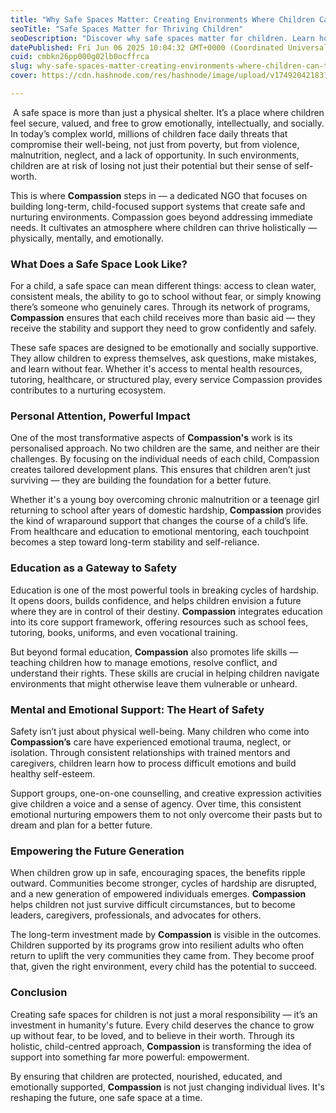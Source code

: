 ```yaml
---
title: "Why Safe Spaces Matter: Creating Environments Where Children Can Thrive"
seoTitle: "Safe Spaces Matter for Thriving Children"
seoDescription: "Discover why safe spaces matter for children. Learn how these environments foster growth, emotional well-being, and confidence in kids."
datePublished: Fri Jun 06 2025 10:04:32 GMT+0000 (Coordinated Universal Time)
cuid: cmbkn26pp000g02lb0ocffrca
slug: why-safe-spaces-matter-creating-environments-where-children-can-thrive
cover: https://cdn.hashnode.com/res/hashnode/image/upload/v1749204218319/16e30fd1-6f52-4719-a4e5-8aeb2d92a1bb.jpeg

---
```


 A safe space is more than just a physical shelter. It’s a place where children feel secure, valued, and free to grow emotionally, intellectually, and socially. In today’s complex world, millions of children face daily threats that compromise their well-being, not just from poverty, but from violence, malnutrition, neglect, and a lack of opportunity. In such environments, children are at risk of losing not just their potential but their sense of self-worth.

This is where **Compassion** steps in — a dedicated NGO that focuses on building long-term, child-focused support systems that create safe and nurturing environments. Compassion goes beyond addressing immediate needs. It cultivates an atmosphere where children can thrive holistically — physically, mentally, and emotionally.

### **What Does a Safe Space Look Like?**

For a child, a safe space can mean different things: access to clean water, consistent meals, the ability to go to school without fear, or simply knowing there’s someone who genuinely cares. Through its network of programs, **Compassion** ensures that each child receives more than basic aid — they receive the stability and support they need to grow confidently and safely.

These safe spaces are designed to be emotionally and socially supportive. They allow children to express themselves, ask questions, make mistakes, and learn without fear. Whether it's access to mental health resources, tutoring, healthcare, or structured play, every service Compassion provides contributes to a nurturing ecosystem.

### **Personal Attention, Powerful Impact**

One of the most transformative aspects of **Compassion's** work is its personalised approach. No two children are the same, and neither are their challenges. By focusing on the individual needs of each child, Compassion creates tailored development plans. This ensures that children aren’t just surviving — they are building the foundation for a better future.

Whether it's a young boy overcoming chronic malnutrition or a teenage girl returning to school after years of domestic hardship, **Compassion** provides the kind of wraparound support that changes the course of a child’s life. From healthcare and education to emotional mentoring, each touchpoint becomes a step toward long-term stability and self-reliance.

### **Education as a Gateway to Safety**

Education is one of the most powerful tools in breaking cycles of hardship. It opens doors, builds confidence, and helps children envision a future where they are in control of their destiny. **Compassion** integrates education into its core support framework, offering resources such as school fees, tutoring, books, uniforms, and even vocational training.

But beyond formal education, **Compassion** also promotes life skills — teaching children how to manage emotions, resolve conflict, and understand their rights. These skills are crucial in helping children navigate environments that might otherwise leave them vulnerable or unheard.

### **Mental and Emotional Support: The Heart of Safety**

Safety isn’t just about physical well-being. Many children who come into **Compassion’s** care have experienced emotional trauma, neglect, or isolation. Through consistent relationships with trained mentors and caregivers, children learn how to process difficult emotions and build healthy self-esteem.

Support groups, one-on-one counselling, and creative expression activities give children a voice and a sense of agency. Over time, this consistent emotional nurturing empowers them to not only overcome their pasts but to dream and plan for a better future.

### **Empowering the Future Generation**

When children grow up in safe, encouraging spaces, the benefits ripple outward. Communities become stronger, cycles of hardship are disrupted, and a new generation of empowered individuals emerges. **Compassion** helps children not just survive difficult circumstances, but to become leaders, caregivers, professionals, and advocates for others.

The long-term investment made by **Compassion** is visible in the outcomes. Children supported by its programs grow into resilient adults who often return to uplift the very communities they came from. They become proof that, given the right environment, every child has the potential to succeed.

### **Conclusion**

Creating safe spaces for children is not just a moral responsibility — it’s an investment in humanity's future. Every child deserves the chance to grow up without fear, to be loved, and to believe in their worth. Through its holistic, child-centred approach, **Compassion** is transforming the idea of support into something far more powerful: empowerment.

By ensuring that children are protected, nourished, educated, and emotionally supported, **Compassion** is not just changing individual lives. It's reshaping the future, one safe space at a time.